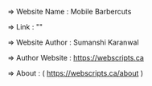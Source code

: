   =>  Website Name    : Mobile Barbercuts

  =>  Link    : "" 

  =>  Website Author  : Sumanshi Karanwal

  =>  Author Website   : https://webscripts.ca

  =>  About  : ( https://webscripts.ca/about )
